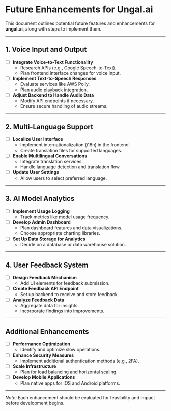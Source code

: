 # Future Enhancements for Ungal.ai

This document outlines potential future features and enhancements for **ungal.ai**, along with steps to implement them.

---

## 1. Voice Input and Output

- [ ] **Integrate Voice-to-Text Functionality**
    - Research APIs (e.g., Google Speech-to-Text).
    - Plan frontend interface changes for voice input.
- [ ] **Implement Text-to-Speech Responses**
    - Evaluate services like AWS Polly.
    - Plan audio playback integration.
- [ ] **Adjust Backend to Handle Audio Data**
    - Modify API endpoints if necessary.
    - Ensure secure handling of audio streams.

---

## 2. Multi-Language Support

- [ ] **Localize User Interface**
    - Implement internationalization (i18n) in the frontend.
    - Create translation files for supported languages.
- [ ] **Enable Multilingual Conversations**
    - Integrate translation services.
    - Handle language detection and translation flow.
- [ ] **Update User Settings**
    - Allow users to select preferred language.

---

## 3. AI Model Analytics

- [ ] **Implement Usage Logging**
    - Track metrics like model usage frequency.
- [ ] **Develop Admin Dashboard**
    - Plan dashboard features and data visualizations.
    - Choose appropriate charting libraries.
- [ ] **Set Up Data Storage for Analytics**
    - Decide on a database or data warehouse solution.

---

## 4. User Feedback System

- [ ] **Design Feedback Mechanism**
    - Add UI elements for feedback submission.
- [ ] **Create Feedback API Endpoint**
    - Set up backend to receive and store feedback.
- [ ] **Analyze Feedback Data**
    - Aggregate data for insights.
    - Incorporate findings into improvements.

---

## Additional Enhancements

- [ ] **Performance Optimization**
    - Identify and optimize slow operations.
- [ ] **Enhance Security Measures**
    - Implement additional authentication methods (e.g., 2FA).
- [ ] **Scale Infrastructure**
    - Plan for load balancing and horizontal scaling.
- [ ] **Develop Mobile Applications**
    - Plan native apps for iOS and Android platforms.

---

*Note:* Each enhancement should be evaluated for feasibility and impact before development begins.